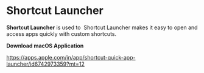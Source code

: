 # Shortcut Launcher
**Shortcut Launcher** is used to  Shortcut Launcher makes it easy to open and access apps quickly with custom shortcuts.

**Download macOS Application**

https://apps.apple.com/in/app/shortcut-quick-app-launcher/id6742973359?mt=12
